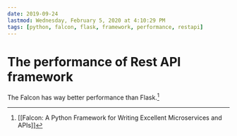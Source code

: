 ```yaml
---
date: 2019-09-24
lastmod: Wednesday, February 5, 2020 at 4:10:29 PM
tags: [python, falcon, flask, framework, performance, restapi]
---
```

# The performance of Rest API framework

The Falcon has way better performance than Flask.[^3488CB26647B]

[^3488CB26647B]: [[Falcon: A Python Framework for Writing Excellent Microservices and APIs]]
